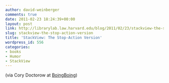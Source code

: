 ```yaml
---
author: david-weinberger
comments: true
date: 2011-02-23 18:24:39+00:00
layout: post
link: http://librarylab.law.harvard.edu/blog/2011/02/23/stackview-the-stop-action-version/
slug: stackview-the-stop-action-version
title: 'StackView: The Stop-Action Version'
wordpress_id: 556
categories:
- books
- Humor
- StackView
---
```




(via Cory Doctorow at [BoingBoing](http://www.boingboing.net/2011/02/23/books-marching-aroun.html))
